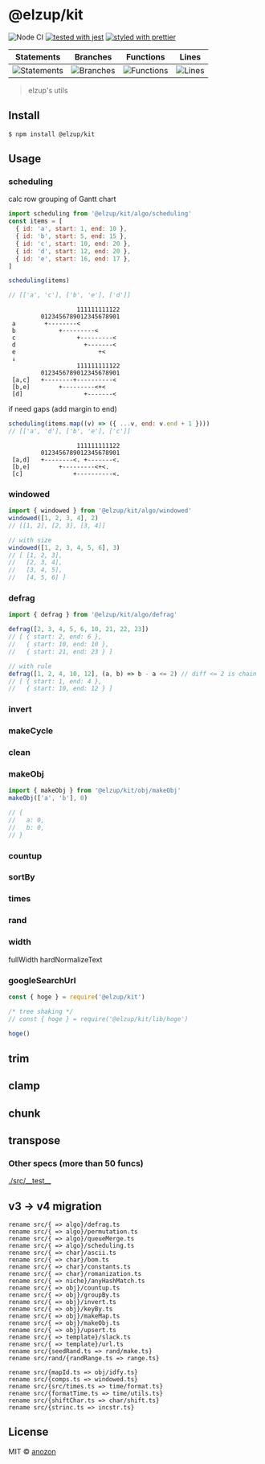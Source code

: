 # @elzup/kit

![Node CI](https://github.com/elzup/kit-js/workflows/Node%20CI/badge.svg)
[![tested with jest](https://img.shields.io/badge/tested_with-jest-99424f.svg)](https://github.com/facebook/jest)
[![styled with prettier](https://img.shields.io/badge/styled_with-prettier-ff69b4.svg)](https://github.com/prettier/prettier)

| Statements                                                                               | Branches                                                                             | Functions                                                                              | Lines                                                                          |
| ---------------------------------------------------------------------------------------- | ------------------------------------------------------------------------------------ | -------------------------------------------------------------------------------------- | ------------------------------------------------------------------------------ |
| ![Statements](https://img.shields.io/badge/statements-100%25-brightgreen.svg?style=flat) | ![Branches](https://img.shields.io/badge/branches-100%25-brightgreen.svg?style=flat) | ![Functions](https://img.shields.io/badge/functions-100%25-brightgreen.svg?style=flat) | ![Lines](https://img.shields.io/badge/lines-100%25-brightgreen.svg?style=flat) |

> elzup&#39;s utils

## Install

```
$ npm install @elzup/kit
```

## Usage

### scheduling

calc row grouping of Gantt chart

```js
import scheduling from '@elzup/kit/algo/scheduling'
const items = [
  { id: 'a', start: 1, end: 10 },
  { id: 'b', start: 5, end: 15 },
  { id: 'c', start: 10, end: 20 },
  { id: 'd', start: 12, end: 20 },
  { id: 'e', start: 16, end: 17 },
]

scheduling(items)

// [['a', 'c'], ['b', 'e'], ['d']]
```

```
                   111111111122
         0123456789012345678901
 a        +--------<
 b            +---------<
 c                 +---------<
 d                   +-------<
 e                       +<
 ↓
                   111111111122
         0123456789012345678901
 [a,c]   +--------+----------<
 [b,e]        +---------<+<
 [d]                 +-------<
```

if need gaps (add margin to end)

```js
scheduling(items.map((v) => ({ ...v, end: v.end + 1 })))
// [['a', 'd'], ['b', 'e'], ['c']]
```

```
                   111111111122
         0123456789012345678901
 [a,d]   +--------<. +-------<.
 [b,e]        +---------<+<.
 [c]              +----------<.
```

### windowed

```js
import { windowed } from '@elzup/kit/algo/windowed'
windowed([1, 2, 3, 4], 2)
// [[1, 2], [2, 3], [3, 4]]

// with size
windowed([1, 2, 3, 4, 5, 6], 3)
// [ [1, 2, 3],
//   [2, 3, 4],
//   [3, 4, 5],
//   [4, 5, 6] ]
```

### defrag

```js
import { defrag } from '@elzup/kit/algo/defrag'

defrag([2, 3, 4, 5, 6, 10, 21, 22, 23])
// [ { start: 2, end: 6 },
//   { start: 10, end: 10 },
//   { start: 21, end: 23 } ]

// with rule
defrag([1, 2, 4, 10, 12], (a, b) => b - a <= 2) // diff <= 2 is chain
// [ { start: 1, end: 4 },
//   { start: 10, end: 12 } ]
```

### invert

### makeCycle

### clean

### makeObj

```js
import { makeObj } from '@elzup/kit/obj/makeObj'
makeObj(['a', 'b'], 0)

// {
//   a: 0,
//   b: 0,
// }
```

### countup

### sortBy

### times

### rand

### width

fullWidth
hardNormalizeText

### googleSearchUrl

```js
const { hoge } = require('@elzup/kit')

/* tree shaking */
// const { hoge } = require('@elzup/kit/lib/hoge')

hoge()
```

## trim

## clamp

## chunk

## transpose

### Other specs (more than 50 funcs)

[./src/\_\_test\_\_](./src/__test__)

## v3 -> v4 migration

```
rename src/{ => algo}/defrag.ts
rename src/{ => algo}/permutation.ts
rename src/{ => algo}/queueMerge.ts
rename src/{ => algo}/scheduling.ts
rename src/{ => char}/ascii.ts
rename src/{ => char}/bom.ts
rename src/{ => char}/constants.ts
rename src/{ => char}/romanization.ts
rename src/{ => niche}/anyHashMatch.ts
rename src/{ => obj}/countup.ts
rename src/{ => obj}/groupBy.ts
rename src/{ => obj}/invert.ts
rename src/{ => obj}/keyBy.ts
rename src/{ => obj}/makeMap.ts
rename src/{ => obj}/makeObj.ts
rename src/{ => obj}/upsert.ts
rename src/{ => template}/slack.ts
rename src/{ => template}/url.ts
rename src/{seedRand.ts => rand/make.ts}
rename src/rand/{randRange.ts => range.ts}

rename src/{mapId.ts => obj/idfy.ts}
rename src/{comps.ts => windowed.ts}
rename src/{src/times.ts => time/format.ts}
rename src/{formatTime.ts => time/utils.ts}
rename src/{shiftChar.ts => char/shift.ts}
rename src/{strinc.ts => incstr.ts}
```

## License

MIT © [anozon](https://anozon.me)
